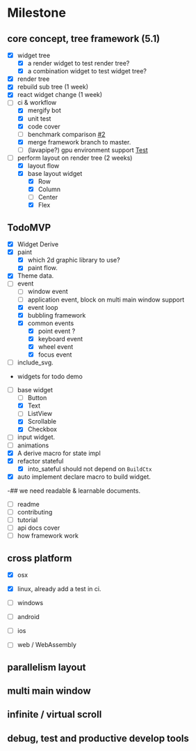 # Milestone

## core concept, tree framework (5.1)
 
- [x] widget tree
  - [x] a render widget to test render tree?
  - [x] a combination widget to test widget tree?
- [x] render tree
- [x] rebuild sub tree (1 week)
- [x] react widget change (1 week)
- [ ] ci & workflow
  - [x] mergify bot
  - [x] unit test 
  - [x] code cover
  - [ ] benchmark comparison [#2](https://github.com/M-Adoo/Ribir/issues/2)
  - [x] merge framework branch to master.
  - [ ] (lavapipe?) gpu environment support [Test](./doc/develope.md#Test)
- [ ] perform layout on render tree (2 weeks)
  - [x] layout flow
  - [x] base layout widget
    - [x] Row
    - [x] Column
    - [ ] Center
    - [x] Flex

## TodoMVP

- [x] Widget Derive
- [x] paint
  - [x] which 2d graphic library to use?
  - [x] paint flow.
- [x] Theme data.
- [ ] event  
  - [ ] window event
  - [ ] application event, block on multi main window support
  - [x] event loop
  - [x] bubbling framework
  - [x] common events
    - [x] point event ?
    - [x] keyboard event
    - [x] wheel event
    - [x] focus event

- [ ] include_svg.
- widgets for todo demo
- [ ] base widget
  - [ ] Button
  - [x] Text
  - [ ] ListView
  - [x] Scrollable
  - [x] Checkbox
- [ ] input widget.
- [ ] animations
- [x] A derive macro for state impl
- [x] refactor stateful
  - [x] into_sateful should not depend on `BuildCtx`
- [x] auto implement declare macro to build widget.

-## we need readable & learnable documents.
  - [ ] readme
  - [ ] contributing
  - [ ] tutorial
  - [ ] api docs cover
  - [ ] how framework work

## cross platform

- [x] osx
- [x] linux, already add a test in ci.
- [ ] windows
- [ ] android
- [ ] ios
- [ ] web / WebAssembly



## parallelism layout 

## multi main window

## infinite / virtual scroll

## debug, test and productive develop tools

